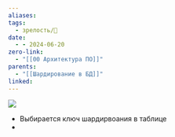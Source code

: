 ```yaml
---
aliases: 
tags:
  - зрелость/🌱
date:
  - - 2024-06-20
zero-link:
  - "[[00 Архитектура ПО]]"
parents:
  - "[[Шардирование в БД]]"
linked:
---
```

![](Pasted%20image%2020240620220323.png)

- Выбирается ключ шардирвоания в таблице
- 